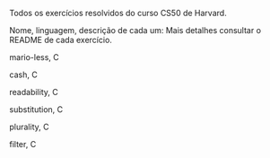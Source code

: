 Todos os exercícios resolvidos do curso CS50 de Harvard.

Nome, linguagem, descrição de cada um:
Mais detalhes consultar o README de cada exercício.

mario-less, C

cash, C

readability, C

substitution, C

plurality, C

filter, C

